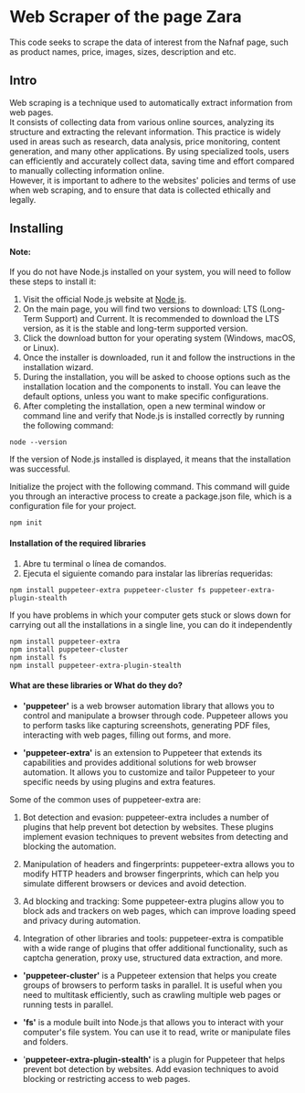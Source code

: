 # Web Scraper of the page Zara
This code seeks to scrape the data of interest from the Nafnaf page, such as product names, price, images, sizes, description and etc.  
## Intro
Web scraping is a technique used to automatically extract information from web pages.  
 It consists of collecting data from various online sources, analyzing its structure and extracting the relevant information. This practice is widely used in areas such as research, data analysis, price monitoring, content generation, and many other applications. By using specialized tools, users can efficiently and accurately collect data, saving time and effort compared to manually collecting information online.  
 However, it is important to adhere to the websites' policies and terms of use when web scraping, and to ensure that data is collected ethically and legally.

## Installing
#### Note:
If you do not have Node.js installed on your system, you will need to follow these steps to install it:
  1. Visit the official Node.js website at [Node js](https://nodejs.org/).
  2. On the main page, you will find two versions to download: LTS (Long-Term Support) and Current. It is recommended to download the LTS version, as it is the stable and long-term supported version.
  3. Click the download button for your operating system (Windows, macOS, or Linux).
  4. Once the installer is downloaded, run it and follow the instructions in the installation wizard.
  5. During the installation, you will be asked to choose options such as the installation location and the components to install. You can leave the default options, unless you want to make specific configurations.
  6. After completing the installation, open a new terminal window or command line and verify that Node.js is installed correctly by running the following command:
```
node --version
```
If the version of Node.js installed is displayed, it means that the installation was successful.

Initialize the project with the following command. This command will guide you through an interactive process to create a package.json file, which is a configuration file for your project.
```
npm init
```
#### Installation of the required libraries
1. Abre tu terminal o línea de comandos.
2. Ejecuta el siguiente comando para instalar las librerías requeridas:

```
npm install puppeteer-extra puppeteer-cluster fs puppeteer-extra-plugin-stealth
```
If you have problems in which your computer gets stuck or slows down for carrying out all the installations in a single line, you can do it independently
```
npm install puppeteer-extra
npm install puppeteer-cluster
npm install fs
npm install puppeteer-extra-plugin-stealth
```
#### What are these libraries or What do they do?
* **'puppeteer'** is a web browser automation library that allows you to control and manipulate a browser through code. Puppeteer allows you to perform tasks like capturing screenshots, generating PDF files, interacting with web pages, filling out forms, and more.

* **'puppeteer-extra'** is an extension to Puppeteer that extends its capabilities and provides additional solutions for web browser automation. It allows you to customize and tailor Puppeteer to your specific needs by using plugins and extra features.

 Some of the common uses of puppeteer-extra are:

1. Bot detection and evasion: puppeteer-extra includes a number of plugins that help prevent bot detection by websites. These plugins implement evasion techniques to prevent websites from detecting and blocking the automation.

2. Manipulation of headers and fingerprints: puppeteer-extra allows you to modify HTTP headers and browser fingerprints, which can help you simulate different browsers or devices and avoid detection.

3. Ad blocking and tracking: Some puppeteer-extra plugins allow you to block ads and trackers on web pages, which can improve loading speed and privacy during automation.

4. Integration of other libraries and tools: puppeteer-extra is compatible with a wide range of plugins that offer additional functionality, such as captcha generation, proxy use, structured data extraction, and more.

* **'puppeteer-cluster'** is a Puppeteer extension that helps you create groups of browsers to perform tasks in parallel. It is useful when you need to multitask efficiently, such as crawling multiple web pages or running tests in parallel.

* **'fs'** is a module built into Node.js that allows you to interact with your computer's file system. You can use it to read, write or manipulate files and folders.

* '**puppeteer-extra-plugin-stealth'** is a plugin for Puppeteer that helps prevent bot detection by websites. Add evasion techniques to avoid blocking or restricting access to web pages.

